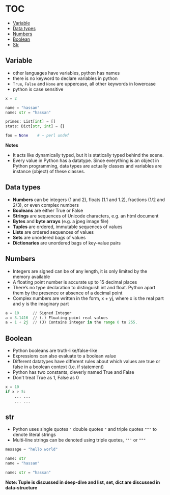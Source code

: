 # TOC
* [Variable](/data_types_and_variables.md#variable)
* [Data types](/data_types_and_variables.md#data-types)
* [Numbers](/data_types_and_variables.md#numbers)
* [Boolean](/data_types_and_variables.md#boolean)
* [Str](/data_types_and_variables.md#str)

## Variable
* other languages have variables, python has names
* there is no keyword to declare variables in python
* `True`, `False` and `None` are uppercase, all other keywords in lowercase
* python is case sensitive

```python
x = 2

name = "hassan"
name: str = "hassan"

primes: List[int] = []
stats: Dict[str, int] = {}

foo = None    # ~ perl undef
```
**Notes**    
* It acts like dynamically typed, but it is statically typed behind the scene.
* Every value in Python has a datatype. Since everything is an object in Python programming, data types are actually classes and variables are instance (object) of these classes.

## Data types
* **Numbers** can be integers (1 and 2), floats (1.1 and 1.2), fractions (1/2 and 2/3), or even complex numbers
* **Booleans** are either True or False
* **Strings** are sequences of Unicode characters, e.g. an html document
* **Bytes** and **byte arrays** (e.g. a jpeg image file)
* **Tuples** are ordered, immutable sequences of values
* **Lists** are ordered sequences of values
* **Sets** are unordered bags of values
* **Dictionaries** are unordered bags of key-value pairs

## Numbers
* Integers are signed can be of any length, it is only limited by the memory available
* A floating point number is accurate up to 15 decimal places
* There’s no type declaration to distinguish int and float. Python apart them by the presence or absence of a decimal point
* Complex numbers are written in the form, x + yj, where x is the real part and y is the imaginary part
```python
a = 10      // Signed Integer
a = 3.1416  // (.) Floating point real values
a = 1 + 2j  // (J) Contains integer in the range 0 to 255.
```

## Boolean
* Python booleans are truth-like/false-like
* Expressions can also evaluate to a boolean value
* Different datatypes have different rules about which values are true or false in a boolean context (i.e. if statement)
* Python has two constants, cleverly named True and False
* Don't treat True as 1, False as 0
```python
x = 10
if x > 5:
    ... ...
    ... ...
```

## str
* Python uses single quotes `'` double quotes `"` and triple quotes `"""` to denote literal strings
* Multi-line strings can be denoted using triple quotes, `'''` or `"""`
```python
message = "hello world"

name: str
name = "hassan"

name: str = "hassan"
```

**Note: Tuple is discussed in deep-dive and list, set, dict are discussed in data-structure**
